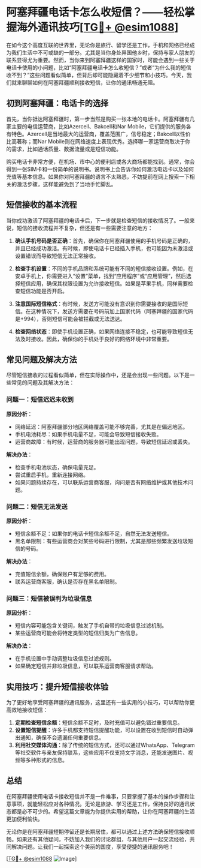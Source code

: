 # 阿塞拜疆电话卡怎么收短信？——轻松掌握海外通讯技巧[[TG💪+ @esim1088](https://t.me/s/esim1088)]

在如今这个高度互联的世界里，无论你是旅行、留学还是工作，手机和网络已经成为我们生活中不可或缺的一部分。尤其是当你身处异国他乡时，保持与家人朋友的联系显得尤为重要。然而，当你来到阿塞拜疆这样的国家时，可能会遇到一些关于电话卡使用的小问题，比如“阿塞拜疆电话卡怎么收短信？”或者“为什么我的短信收不到？”这些问题看似简单，但背后却可能隐藏着不少细节和小技巧。今天，我们就来聊聊如何在阿塞拜疆顺利接收短信，让你的通讯畅通无阻。

## 初到阿塞拜疆：电话卡的选择

首先，当你抵达阿塞拜疆时，第一步当然是购买一张本地的电话卡。阿塞拜疆有几家主要的电信运营商，比如Azercell、Bakcell和Nar Mobile，它们提供的服务各有特色。Azercell是当地最大的运营商，覆盖范围广，信号稳定；Bakcell以性价比高著称；而Nar Mobile则在网络速度上表现优秀。选择哪一家运营商取决于你的需求，比如通话质量、数据流量或是短信功能。

购买电话卡非常方便，在机场、市中心的便利店或各大商场都能找到。通常，你会得到一张SIM卡和一份简单的说明书。说明书上会告诉你如何激活电话卡以及如何充值等基本信息。如果你对阿塞拜疆的语言不太熟悉，不妨提前在网上搜索一下相关的激活步骤，这样能避免到了当地手忙脚乱。

## 短信接收的基本流程

当你成功激活了阿塞拜疆的电话卡后，下一步就是检查短信的接收情况了。一般来说，短信的接收流程并不复杂，但还是有一些需要注意的地方：

1. **确认手机号码是否正确**：首先，确保你在阿塞拜疆使用的手机号码是正确的，并且已经成功激活。有时候，即使电话卡已经插入手机，也可能因为未激活或设置错误而导致短信无法正常接收。

2. **检查手机设置**：不同的手机品牌和系统可能有不同的短信接收设置。例如，在安卓手机上，你需要进入“设置”菜单，找到“应用程序”或“应用管理”，然后选择短信应用，确保其权限设置为允许接收短信。如果是苹果手机，同样需要检查短信功能是否开启。

3. **注意国际短信格式**：有时候，发送方可能没有意识到你需要接收的是国际短信。在这种情况下，发送方需要在号码前加上国家代码（阿塞拜疆的国家代码是+994），否则短信可能会被拦截或无法送达。

4. **检查网络状态**：即使手机设置正确，如果网络连接不稳定，也可能导致短信无法及时接收。因此，确保你的手机处于良好的网络环境中非常重要。

## 常见问题及解决方法

尽管短信接收的过程看似简单，但在实际操作中，还是会出现一些问题。以下是一些常见的问题及其解决方法：

### 问题一：短信迟迟未收到

**原因分析**：
- 网络延迟：阿塞拜疆部分地区网络覆盖可能不够完善，尤其是在偏远地区。
- 手机电池耗尽：如果手机电量不足，可能会导致短信接收失败。
- 运营商故障：有时候，运营商的服务器可能出现问题，导致短信延迟或丢失。

**解决办法**：
- 检查手机电池状态，确保电量充足。
- 尝试重启手机，重新连接网络。
- 如果问题持续存在，可以联系运营商客服，询问是否有网络维护或其他技术问题。

### 问题二：短信无法发送

**原因分析**：
- 短信余额不足：如果你的电话卡短信余额不足，自然无法发送短信。
- 黑名单限制：有些运营商会对某些号码进行限制，尤其是那些频繁发送垃圾短信的号码。

**解决办法**：
- 充值短信余额，确保账户有足够的费用。
- 联系运营商客服，确认是否存在黑名单限制。

### 问题三：短信被误判为垃圾信息

**原因分析**：
- 短信内容可能包含关键词，触发了手机自带的垃圾信息过滤机制。
- 某些运营商可能会将特定类型的短信归类为广告信息。

**解决办法**：
- 在手机设置中手动调整垃圾信息过滤规则。
- 如果确定短信并非垃圾信息，可以联系运营商客服请求帮助。

## 实用技巧：提升短信接收体验

为了更好地享受阿塞拜疆的通讯服务，这里还有一些实用的小技巧，可以帮助你更高效地接收短信：

1. **定期检查短信余额**：短信余额不足时，及时充值可以避免错过重要信息。
2. **设置短信提醒**：许多手机都支持短信提醒功能，可以设置在收到短信时自动弹出通知，确保不会遗漏任何重要信息。
3. **利用社交媒体沟通**：除了传统的短信方式，还可以通过WhatsApp、Telegram等社交软件与亲友保持联系，这些应用不仅支持文字消息，还能发送图片、视频等多种形式的信息。

## 总结

在阿塞拜疆使用电话卡接收短信并不是一件难事，只要掌握了基本的操作步骤和注意事项，就能轻松应对各种情况。无论是旅游、学习还是工作，保持良好的通讯状态都是必不可少的。希望这篇文章能为你提供实用的帮助，让你在阿塞拜疆的生活更加便利愉快。

无论你是在阿塞拜疆短期停留还是长期居住，都可以通过上述方法确保短信接收顺畅。如果还有其他疑问，不妨加入我们的讨论群组，与其他用户一起交流经验，共同解决问题。让我们一起探索这个美丽的国度，享受便捷的通讯服务吧！

[[TG💪+ @esim1088](https://t.me/s/esim1088) ![Image](https://i.postimg.cc/4NQfJmqS/Snipaste-2025-05-13-00-14-12.png)]